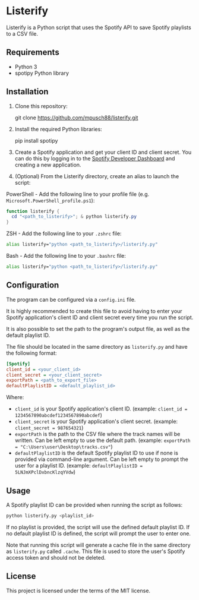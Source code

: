 # Listerify

Listerify is a Python script that uses the Spotify API to save Spotify playlists to a CSV file.

## Requirements

- Python 3
- spotipy Python library

## Installation

1. Clone this repository:

    git clone <https://github.com/mpusch88/listerify.git>

2. Install the required Python libraries:

    pip install spotipy

3. Create a Spotify application and get your client ID and client secret. You can do this by logging in to the [Spotify Developer Dashboard](https://developer.spotify.com/dashboard/applications) and creating a new application.

4. (Optional) From the Listerify directory, create an alias to launch the script:

PowerShell - Add the following line to your profile file (e.g. `Microsoft.PowerShell_profile.ps1`):

```powershell
function listerify {
  cd "<path_to_listerify>"; & python listerify.py
}
```

ZSH - Add the following line to your `.zshrc` file:

```zsh
alias listerify="python <path_to_listerify>/listerify.py"
```

Bash - Add the following line to your `.bashrc` file:

```bash
alias listerify="python <path_to_listerify>/listerify.py"
```

## Configuration

The program can be configured via a `config.ini` file.

It is highly recommended to create this file to avoid having to enter your Spotify application's client ID and client secret every time you run the script.

It is also possible to set the path to the program's output file, as well as the default playlist ID.

The file should be located in the same directory as `listerify.py` and have the following format:

```ini
[Spotify]
client_id = <your_client_id>
client_secret = <your_client_secret>
exportPath = <path_to_export_file>
defaultPlaylistID = <default_playlist_id>
```

Where:

- `client_id` is your Spotify application's client ID. (example: `client_id = 1234567890abcdef1234567890abcdef`)
- `client_secret` is your Spotify application's client secret. (example: `client_secret = 987654321`)
- `exportPath` is the path to the CSV file where the track names will be written. Can be left empty to use the default path. (example: `exportPath = "C:\Users\user\Desktop\tracks.csv"`)
- `defaultPlaylistID` is the default Spotify playlist ID to use if none is provided via command-line argument. Can be left empty to prompt the user for a playlist ID. (example: `defaultPlaylistID = 5LNJmXPclDxbncKlzqYVdw`)

## Usage

A Spotify playlist ID can be provided when running the script as follows:

```bash
python listerify.py <playlist_id>
```

If no playlist is provided, the script will use the defined default playlist ID. If no default playlist ID is defined, the script will prompt the user to enter one.

Note that running this script will generate a cache file in the same directory as `listerify.py` called `.cache`. This file is used to store the user's Spotify access token and should not be deleted.

## License

This project is licensed under the terms of the MIT license.

